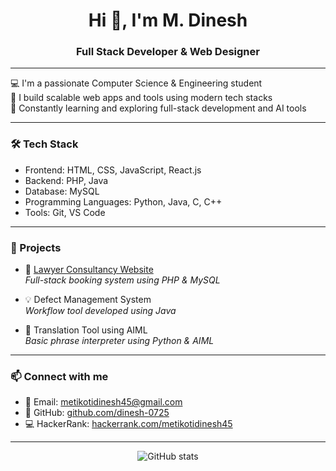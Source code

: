 <h1 align="center">Hi 👋, I'm M. Dinesh</h1>
<h3 align="center">Full Stack Developer & Web Designer</h3>


---

💻 I'm a passionate Computer Science & Engineering student  
🔧 I build scalable web apps and tools using modern tech stacks  
🚀 Constantly learning and exploring full-stack development and AI tools  

---

### 🛠️ Tech Stack
- Frontend: HTML, CSS, JavaScript, React.js  
- Backend: PHP, Java  
- Database: MySQL  
- Programming Languages: Python, Java, C, C++  
- Tools: Git, VS Code

---

### 💼 Projects

- 🔗 [Lawyer Consultancy Website](https://github.com/dinesh-0725/layer)  
  *Full-stack booking system using PHP & MySQL*

- 💡 Defect Management System  
  *Workflow tool developed using Java*

- 🧠 Translation Tool using AIML  
  *Basic phrase interpreter using Python & AIML*

---

### 📫 Connect with me

- 📧 Email: [metikotidinesh45@gmail.com](mailto:metikotidinesh45@gmail.com)  
- 🔗 GitHub: [github.com/dinesh-0725](https://github.com/dinesh-0725)  
- 💻 HackerRank: [hackerrank.com/metikotidinesh45](https://www.hackerrank.com/metikotidinesh45)

---

<p align="center">
  <img src="https://github-readme-stats.vercel.app/api?username=dinesh-0725&show_icons=true&theme=tokyonight" alt="GitHub stats" />
</p>
